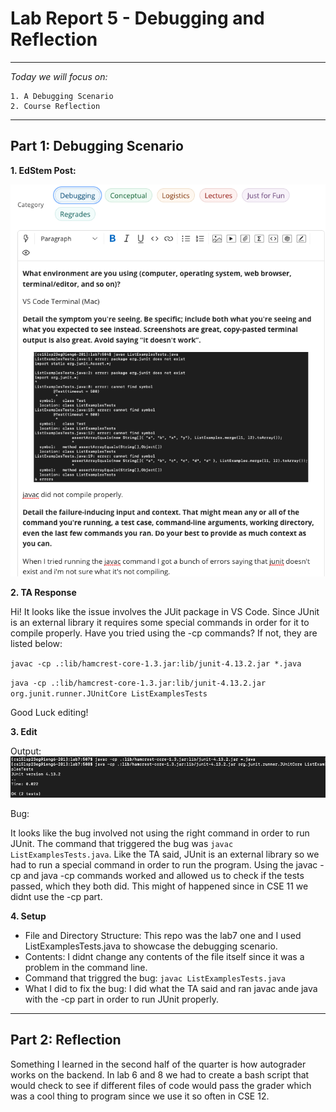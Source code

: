 # Lab Report 5 - Debugging and Reflection 
---
*Today we will focus on:*
```
1. A Debugging Scenario
2. Course Reflection
``` 
---

## **Part 1: Debugging Scenario**
**1. EdStem Post:** 

  ![Image](edstem1.png)

**2. TA Response**

Hi! It looks like the issue involves the JUit package in VS Code. Since JUnit is an external library it requires some special     commands in order for it to compile properly. Have you tried using the -cp commands? If not, they are listed below:

`javac -cp .:lib/hamcrest-core-1.3.jar:lib/junit-4.13.2.jar *.java`
   
`java -cp .:lib/hamcrest-core-1.3.jar:lib/junit-4.13.2.jar org.junit.runner.JUnitCore ListExamplesTests`

Good Luck editing!

**3. Edit**

Output:
    ![Image](success1.png)

Bug:

It looks like the bug involved not using the right command in order to run JUnit. The command that triggered the bug was 
`javac ListExamplesTests.java`. Like the TA said, JUnit is an external library so we had to run a special command in order to run the program. Using the javac -cp and java -cp commands worked and allowed us to check if the tests passed, which they both did. This might of happened since in CSE 11 we didnt use the -cp part. 


**4. Setup**
- File and Directory Structure: This repo was the lab7 one and I used ListExamplesTests.java to showcase the debugging scenario. 
- Contents: I didnt change any contents of the file itself since it was a problem in the command line.
- Command that triggred the bug: `javac ListExamplesTests.java`
- What I did to fix the bug: I did what the TA said and ran javac ande java with the -cp part in order to run JUnit properly. 

---

## **Part 2: Reflection**
Something I learned in the second half of the quarter is how autograder works on the backend. In lab 6 and 8 we had to create a bash script that would check to see if different files of code would pass the grader which was a cool thing to program since we use it so often in CSE 12. 
